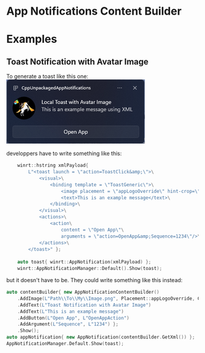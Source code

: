 # App Notifications Content Builder

# Examples
## Toast Notification with Avatar Image

To generate a toast like this one:
![Toast With Avatar Image](ToastWithAvatarImage.png)

developpers have to write something like this:
``` c++
    winrt::hstring xmlPayload{
        L"<toast launch = \"action=ToastClick&amp;\">\
            <visual>\
                <binding template = \"ToastGeneric\">\
                    <image placement = \"appLogoOverride\" hint-crop=\"circle\" src = \"Path\\To\\My\\Image.png\"/>\
                    <text>This is an example message</text>\
                </binding>\
            </visual>\
            <actions>\
                <action\
                    content = \"Open App\"\
                    arguments = \"action=OpenApp&amp;Sequence=1234\"/>\
            </actions>\
        </toast>" };

    auto toast{ winrt::AppNotification(xmlPayload) };
    winrt::AppNotificationManager::Default().Show(toast);
```

but it doesn't have to be. They could write something like this instead:

``` c++
auto contentBuilder{ new AppNotificationContentBuilder()
    .AddImage(L"Path\\To\\My\\Image.png", Placement::appLogoOverride, Crop::Circle)
    .AddText(L"Toast Notification with Avatar Image")
    .AddText(L"This is an example message")
    .AddButton(L"Open App", L"OpenAppAction")
    .AddArgument(L"Sequence", L"1234") };
    .Show();
auto appNotification{ new AppNotification(contentBuilder.GetXml()) };
AppNotificationManager.Default.Show(toast);
```


